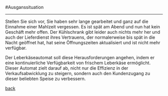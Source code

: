 #Ausganssituation
___

Stellen Sie sich vor, Sie haben sehr lange gearbeitet und ganz auf die Einnahme einer Mahlzeit vergessen. Es ist spät am Abend und nun hat kein Geschäft mehr offen. Der Kühlschrank gibt leider auch nichts mehr her  und auch der Lieferdienst ihres Vertrauens, der normalerweise bis spät in die Nacht geöffnet hat, hat seine Öffnungszeiten aktualisiert und ist nicht mehr verfügbar. 

Der Leberkäseautomat soll diese Herausforderungen angehen, indem er eine kontinuierliche Verfügbarkeit von frischem Leberkäse ermöglicht. Dieser Automat zielt darauf ab, nicht nur die Effizienz in der Verkaufsabwicklung zu steigern, sondern auch den Kundenzugang zu dieser beliebten Speise zu verbessern.

[back](Deckblatt.md)
